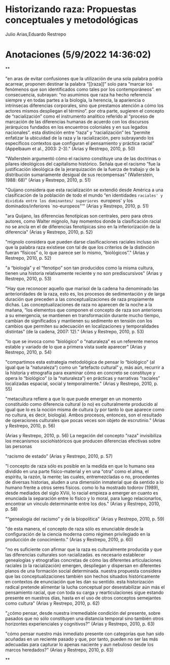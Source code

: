 # Historizando raza: Propuestas conceptuales y metodológicas
Julio Arias,Eduardo Restrepo

# Anotaciones **(5/9/2022 14:36:02)**

**

"en aras de evitar confusiones que la utilización de una sola palabra podría acarrear, proponen destinar la palabra “[[raza]]” solo para “marcar los fenómenos que son identificados como tales por los contemporáneos”. en consecuencia, subrayan: “no asumimos que raza ha hecho referencia siempre y en todas partes a la biología, la herencia, la apariencia o intrínsecas diferencias corporales, sino que prestamos atención a cómo los actores mismos despliegan el término”. por otra parte, sugieren el concepto de “racialización” como el instrumento analítico referido al “proceso de marcación de las diferencias humanas de acuerdo con los discursos jerárquicos fundados en los encuentros coloniales y en sus legados nacionales”. esta distinción entre “raza” y “racialización” les “permite enfatizar la ubicuidad de la raza y la racialización, pero subrayando los específicos contextos que configuran el pensamiento y práctica racial” (Appelbaum et al., 2003: 2-3)." (Arias y Restrepo, 2010, p. 50)

"Wallerstein argumentó cómo el racismo constituye una de las doctrinas o pilares ideológicos del capitalismo histórico. Señala que el racismo “fue la justificación ideológica de la jerarquización de la fuerza de trabajo y de la distribución sumariamente desigual de sus recompensas” (Wallerstein, 1988: 68)" (Arias y Restrepo, 2010, p. 51)

"Quijano considera que esta racialización se extendió desde América a una clasificación de la población de todo el mundo “en identidades `raciales' y dividida entre los dominantes/ superiores `europeos' y los dominados/inferiores `no-europeos”'" (Arias y Restrepo, 2010, p. 51)

"ara Quijano, las diferencias fenotípicas son centrales, pero para otros autores, como Walter mignolo, hay momentos donde la clasificación racial no se ancla en el de diferencias fenotípicas sino en la inferiorización de la diferencia" (Arias y Restrepo, 2010, p. 52)

"mignolo considera que pueden darse clasificaciones raciales incluso sin que la palabra raza existiese con tal de que los criterios de la distinción fueran “físicos” o, lo que parece ser lo mismo, “biológicos”." (Arias y Restrepo, 2010, p. 52)

"a “biología” y el “fenotipo” son tan producidos como la misma cultura, tienen una historia relativamente reciente y no son prediscursivos" (Arias y Restrepo, 2010, p. 53)

"Hay que reconocer aquello que marisol de la cadena ha denominado las anterioridades de la raza, esto es, los procesos de sedimentación y de larga duración que preceden a las conceptualizaciones de raza propiamente dichas. Las conceptualizaciones de raza no aparecen de la noche a la mañana, “los elementos que componen el concepto de raza son anteriores a su emergencia, se mantienen en transformación durante mucho tiempo, cambian de significados y mantienen su sedimento en tensión con los cambios que permiten su adecuación en localizaciones y temporalidades distintas” (de la cadena, 2007: 12)." (Arias y Restrepo, 2010, p. 53)

"lo que se invoca como “biológico” o “naturaleza” es un referente menos estable y variado de lo que a primera vista suele aparecer" (Arias y Restrepo, 2010, p. 54)

"compartimos esta estrategia metodológica de pensar lo “biológico” (al igual que la “naturaleza”) como un “artefacto cultural” y, más aún, recurrir a la historia y etnografía para examinar cómo en concreto se constituye y opera lo “biológico” (o la “naturaleza”) en prácticas y narrativas “raciales” localizadas espacial, social y temporalmente." (Arias y Restrepo, 2010, p. 55)

"metacultura refiere a que lo que puede emerger en un momento constituido como diferencia cultural (o no) es culturalmente producido al igual que lo es la noción misma de cultura (y por tanto lo que aparece como no cultura, es decir, biología). Ambos procesos, entonces, son el resultado de operaciones culturales que pocas veces son objeto de escrutinio." (Arias y Restrepo, 2010, p. 56)

(Arias y Restrepo, 2010, p. 56) La negación del concepto "raza" invisibiliza los mecanismos sociohistóricos que producen diferencias efectivas sobre las personas

"racismo de estado" (Arias y Restrepo, 2010, p. 57)

"l concepto de raza sólo es posible en la medida en que lo humano sea dividido en una parte físico-material y en una “otra” como el alma, el espíritu, la razón, la mente; las cuales, entremezcladas o no, procedentes de diversas historias, aluden a una dimensión inmaterial que da sentido a lo humano frente a otros seres físicos. como lo ha mostrado todorov (1989), desde mediados del siglo XViii, lo racial empieza a emerger en cuanto es enunciada la separación entre lo físico y lo moral, para luego relacionarlos, encontrar un vínculo determinante entre los dos." (Arias y Restrepo, 2010, p. 58)

"“genealogía del racismo” y de la biopolítica" (Arias y Restrepo, 2010, p. 59)

"de esta manera, el concepto de raza sólo es enunciable desde la configuración de la ciencia moderna como régimen privilegiado en la producción de conocimiento." (Arias y Restrepo, 2010, p. 60)

"no es suficiente con afirmar que la raza es culturalmente producida y que las diferencias culturales son racializadas. es necesario establecer genealogías y etnografías concretas de cómo las diferentes articulaciones raciales (o la racialización) emergen, despliegan y dispersan en diferentes planos de una formación social determinada. nuestra propuesta considera que las conceptualizaciones también son hechos situados históricamente en contextos de enunciación que les dan su sentido. esta historización radical pretende alimentar la lucha conceptual por desestabilizar aún más el pensamiento racial, que con toda su carga y rearticulaciones sigue estando presente en nuestros días, hasta en el uso de otros conceptos semejantes como cultura" (Arias y Restrepo, 2010, p. 62)

"¿cómo pensar, desde nuestra irremediable condición del presente, sobre pasados que no sólo constituyen una distancia temporal sino también otros horizontes experienciales y cognitivos?" (Arias y Restrepo, 2010, p. 63)

"cómo pensar nuestro más inmediato presente con categorías que han sido acuñadas en un reciente pasado y que, por tanto, pueden no ser las más adecuadas para capturar lo apenas naciente y aun nebuloso desde los marcos heredados?" (Arias y Restrepo, 2010, p. 63)

**

